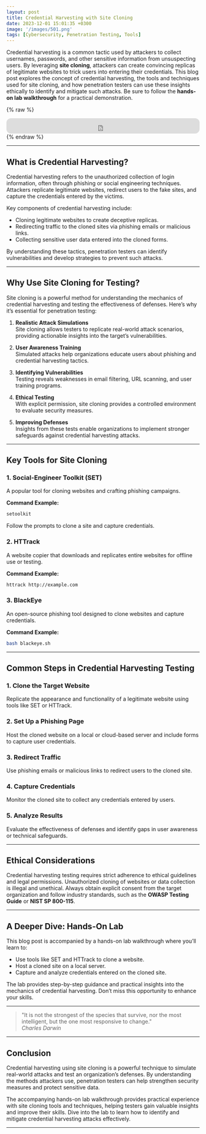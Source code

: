 ```yaml
---
layout: post
title: Credential Harvesting with Site Cloning
date: 2023-12-01 15:01:35 +0300
image: '/images/501.png'
tags: [Cybersecurity, Penetration Testing, Tools]
---
```


Credential harvesting is a common tactic used by attackers to collect usernames, passwords, and other sensitive information from unsuspecting users. By leveraging **site cloning**, attackers can create convincing replicas of legitimate websites to trick users into entering their credentials. This blog post explores the concept of credential harvesting, the tools and techniques used for site cloning, and how penetration testers can use these insights ethically to identify and mitigate such attacks. Be sure to follow the **hands-on lab walkthrough** for a practical demonstration.

{% raw %}
<iframe style="border-radius:12px" src="https://open.spotify.com/embed/episode/7Go0gDQB05Irb3fJJZnIDz?utm_source=generator" width="100%" height="40" frameborder="0" allowfullscreen="" allow="autoplay; clipboard-write; encrypted-media; fullscreen; picture-in-picture"></iframe>
{% endraw %}

---

## What is Credential Harvesting?

Credential harvesting refers to the unauthorized collection of login information, often through phishing or social engineering techniques. Attackers replicate legitimate websites, redirect users to the fake sites, and capture the credentials entered by the victims.

Key components of credential harvesting include:
- Cloning legitimate websites to create deceptive replicas.  
- Redirecting traffic to the cloned sites via phishing emails or malicious links.  
- Collecting sensitive user data entered into the cloned forms.  

By understanding these tactics, penetration testers can identify vulnerabilities and develop strategies to prevent such attacks.

---

## Why Use Site Cloning for Testing?

Site cloning is a powerful method for understanding the mechanics of credential harvesting and testing the effectiveness of defenses. Here’s why it’s essential for penetration testing:

1. **Realistic Attack Simulations**  
   Site cloning allows testers to replicate real-world attack scenarios, providing actionable insights into the target’s vulnerabilities.

2. **User Awareness Training**  
   Simulated attacks help organizations educate users about phishing and credential harvesting tactics.

3. **Identifying Vulnerabilities**  
   Testing reveals weaknesses in email filtering, URL scanning, and user training programs.

4. **Ethical Testing**  
   With explicit permission, site cloning provides a controlled environment to evaluate security measures.

5. **Improving Defenses**  
   Insights from these tests enable organizations to implement stronger safeguards against credential harvesting attacks.

---

## Key Tools for Site Cloning

### 1. **Social-Engineer Toolkit (SET)**
A popular tool for cloning websites and crafting phishing campaigns.

**Command Example:**  
```bash
setoolkit
```
Follow the prompts to clone a site and capture credentials.

### 2. **HTTrack**
A website copier that downloads and replicates entire websites for offline use or testing.

**Command Example:**  
```bash
httrack http://example.com
```

### 3. **BlackEye**
An open-source phishing tool designed to clone websites and capture credentials.

**Command Example:**  
```bash
bash blackeye.sh
```

---

## Common Steps in Credential Harvesting Testing

### 1. **Clone the Target Website**
Replicate the appearance and functionality of a legitimate website using tools like SET or HTTrack.

### 2. **Set Up a Phishing Page**
Host the cloned website on a local or cloud-based server and include forms to capture user credentials.

### 3. **Redirect Traffic**
Use phishing emails or malicious links to redirect users to the cloned site.

### 4. **Capture Credentials**
Monitor the cloned site to collect any credentials entered by users.

### 5. **Analyze Results**
Evaluate the effectiveness of defenses and identify gaps in user awareness or technical safeguards.

---

## Ethical Considerations

Credential harvesting testing requires strict adherence to ethical guidelines and legal permissions. Unauthorized cloning of websites or data collection is illegal and unethical. Always obtain explicit consent from the target organization and follow industry standards, such as the **OWASP Testing Guide** or **NIST SP 800-115**.

---

## A Deeper Dive: Hands-On Lab

This blog post is accompanied by a hands-on lab walkthrough where you’ll learn to:
- Use tools like SET and HTTrack to clone a website.
- Host a cloned site on a local server.
- Capture and analyze credentials entered on the cloned site.

The lab provides step-by-step guidance and practical insights into the mechanics of credential harvesting. Don’t miss this opportunity to enhance your skills.

---

> "It is not the strongest of the species that survive, nor the most intelligent, but the one most responsive to change."  
> <cite>Charles Darwin</cite>

---

## Conclusion

Credential harvesting using site cloning is a powerful technique to simulate real-world attacks and test an organization’s defenses. By understanding the methods attackers use, penetration testers can help strengthen security measures and protect sensitive data.

The accompanying hands-on lab walkthrough provides practical experience with site cloning tools and techniques, helping testers gain valuable insights and improve their skills. Dive into the lab to learn how to identify and mitigate credential harvesting attacks effectively.

---
